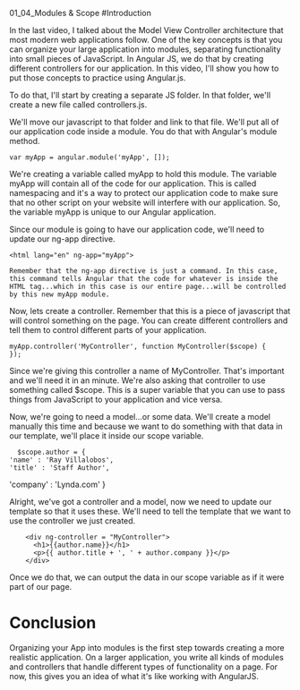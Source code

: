 01_04_Modules & Scope
#Introduction

In the last video, I talked about the Model View Controller architecture that most modern web applications follow. One of the key concepts is that  you can organize your large application into modules, separating functionality into small pieces of JavaScript. In Angular JS, we do that by creating different controllers for our application. In this video, I'll show you how to put those concepts to practice using Angular.js.

To do that, I'll start by creating a separate JS folder. In that folder, we'll create a new file called controllers.js.

We'll move our javascript to that folder and link to that file. We'll put all of our application code inside a module. You do that with Angular's module method.

	var myApp = angular.module('myApp', []);

We're creating a variable called myApp to hold this module. The variable myApp will contain all of the code for our application. This is called namespacing and it's a way to protect our application code to make sure that no other script on your website will interfere with our application. So, the variable myApp is unique to our Angular application.

Since our module is going to have our application code, we'll need to update our ng-app directive.

    <html lang="en" ng-app="myApp">

	Remember that the ng-app directive is just a command. In this case, this command tells Angular that the code for whatever is inside the HTML tag...which in this case is our entire page...will be controlled by this new myApp module.

Now, lets create a controller. Remember that this is a piece of javascript that will control  something on the page. You can create different controllers and tell them to control different parts of your application. 
	        
    myApp.controller('MyController', function MyController($scope) {
    });

Since we're giving this controller a name of MyController. That's important and we'll need it in an minute. We're also asking that controller to use something called $scope. This is a super variable that you can use to pass things from JavaScript to your application and vice versa.

Now, we're going to need a model...or some data. We'll create a model manually this time and because we want to do something with that data in our template, we'll place it inside our scope variable.

	  $scope.author = {
    'name' : 'Ray Villalobos',
    'title' : 'Staff Author',
   'company' : 'Lynda.com'
 }
	

Alright, we've got a controller and a model, now we need to update our template so that it uses these. We'll need to tell the template that we want to use the controller we just created.

		<div ng-controller = "MyController">
		  <h1>{{author.name}}</h1>
		  <p>{{ author.title + ', ' + author.company }}</p>
		</div>

Once we do that, we can output the data in our scope variable as if it were part of our page.


# Conclusion
Organizing your App into modules is the first step towards creating a more realistic application. On a larger application, you write all kinds of modules and controllers that handle different types of functionality on a page. For now, this gives you an idea of what it's like working with AngularJS.